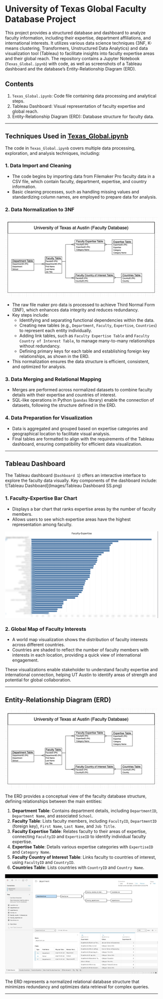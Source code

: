 # University of Texas Global Faculty Database Project

This project provides a structured database and dashboard to analyze faculty information, including their expertise, department affiliations, and international interests. It utilizes various data science techniques (3NF, K-means clustering, Transformers, Unstructured Data Analytics) and data visualization tool (Tableau) to facilitate insights into faculty expertise areas and their global reach. The repository contains a Jupyter Notebook (`Texas_Global.ipynb`) with code, as well as screenshots of a Tableau dashboard and the database’s Entity-Relationship Diagram (ERD).

## Contents

1. `Texas_Global.ipynb`: Code file containing data processing and analytical steps.
2. Tableau Dashboard: Visual representation of faculty expertise and global reach.
3. Entity-Relationship Diagram (ERD): Database structure for faculty data.

---

## Techniques Used in [Texas_Global.ipynb](Texas_Global.ipynb)

The code in `Texas_Global.ipynb` covers multiple data processing, exploration, and analysis techniques, including:

### 1. Data Import and Cleaning

   - The code begins by importing data from Filemaker Pro faculty data in a CSV file, which contain faculty, department, expertise, and country information.
   - Basic cleaning processes, such as handling missing values and standardizing column names, are employed to prepare data for analysis.

### 2. Data Normalization to 3NF

![Entity-Relationship Diagram (ERD)](Images/ER%20Diagram.png)

   - The raw file maker pro data is processed to achieve Third Normal Form (3NF), which enhances data integrity and reduces redundancy.
   - Key steps include:
     - Identifying and separating functional dependencies within the data.
     - Creating new tables (e.g., `Department`, `Faculty`, `Expertise`, `Countries`) to represent each entity individually.
     - Adding link tables, such as `Faculty Expertise Table` and `Faculty Country of Interest Table`, to manage many-to-many relationships without redundancy.
     - Defining primary keys for each table and establishing foreign key relationships, as shown in the ERD.
   - This normalization ensures the data structure is efficient, consistent, and optimized for analysis.


### 3. Data Merging and Relational Mapping

   - Merges are performed across normalized datasets to combine faculty details with their expertise and countries of interest.
   - SQL-like operations in Python (`pandas` library) enable the connection of datasets, following the structure defined in the ERD.


### 4. Data Preparation for Visualization

   - Data is aggregated and grouped based on expertise categories and geographical location to facilitate visual analysis.
   - Final tables are formatted to align with the requirements of the Tableau dashboard, ensuring compatibility for efficient data visualization.

---

## Tableau Dashboard

The Tableau dashboard (`Dashboard 1`) offers an interactive interface to explore the faculty data visually. Key components of the dashboard include:
![Tableau Dashboard](Images/Tableau Dashboard SS.png)

### 1. Faculty-Expertise Bar Chart

   - Displays a bar chart that ranks expertise areas by the number of faculty members.
   - Allows users to see which expertise areas have the highest representation among faculty.

   ![Faculty-Expertise Bar Chart](Images/Expertise%20Bar%20Chart.png)

### 2. Global Map of Faculty Interests

   - A world map visualization shows the distribution of faculty interests across different countries.
   - Countries are shaded to reflect the number of faculty members with interests in each location, providing a quick view of international engagement.

These visualizations enable stakeholder to understand faculty expertise and international connection, helping UT Austin to identify areas of strength and potential for global collaboration.

---

## Entity-Relationship Diagram (ERD)

![Entity-Relationship Diagram (ERD)](Images/ER%20Diagram.png)

The ERD provides a conceptual view of the faculty database structure, defining relationships between the main entities:

1. **Department Table**: Contains department details, including `DepartmentID`, `Department Name`, and associated `School`.
2. **Faculty Table**: Lists faculty members, including `FacultyID`, `DepartmentID` (foreign key), `First Name`, `Last Name`, and `Job Title`.
3. **Faculty Expertise Table**: Relates faculty to their areas of expertise, connecting `FacultyID` and `ExpertiseID` to identify individual faculty expertise.
4. **Expertise Table**: Details various expertise categories with `ExpertiseID` and `Category Name`.
5. **Faculty Country of Interest Table**: Links faculty to countries of interest, using `FacultyID` and `CountryID`.
6. **Countries Table**: Lists countries with `CountryID` and `Country Name`.

![Tableau Entity-Relationship Diagram (ERD)](Images/Tableau%20ER%20Diagram.png)
   

The ERD represents a normalized relational database structure that minimizes redundancy and optimizes data retrieval for complex queries.

---
